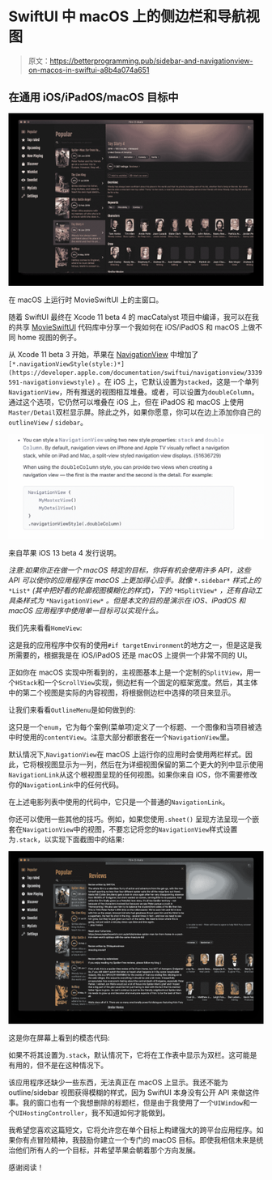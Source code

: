 # SwiftUI 中 macOS 上的侧边栏和导航视图

> 原文：<https://betterprogramming.pub/sidebar-and-navigationview-on-macos-in-swiftui-a8b4a074a651>

## 在通用 iOS/iPadOS/macOS 目标中

![](img/8495d88ebc604440a89c5def40899f35.png)

在 macOS 上运行时 MovieSwiftUI 上的主窗口。

随着 SwiftUI 最终在 Xcode 11 beta 4 的 macCatalyst 项目中编译，我可以在我的共享 [MovieSwiftUI](https://github.com/Dimillian/MovieSwiftUI) 代码库中分享一个我如何在 iOS/iPadOS 和 macOS 上做不同 home 视图的例子。

从 Xcode 11 beta 3 开始，苹果在 [NavigationView](https://developer.apple.com/documentation/swiftui/navigationview) 中增加了`[*.navigationViewStyle(style:)*](https://developer.apple.com/documentation/swiftui/navigationview/3339591-navigationviewstyle)` 。在 iOS 上，它默认设置为`stacked`，这是一个单列`NavigationView`，所有推送的视图相互堆叠。或者，可以设置为`doubleColumn`。通过这个选项，它仍然可以堆叠在 iOS 上，但在 iPadOS 和 macOS 上使用`Master/Detail`双栏显示屏。除此之外，如果你愿意，你可以在边上添加你自己的`outlineView` / `sidebar`。

![](img/ab5781a6aa7b932105cd33c73d130ac2.png)

来自苹果 iOS 13 beta 4 发行说明。

*注意:如果你正在做一个 macOS 特定的目标，你将有机会使用许多 API，这些 API 可以使你的应用程序在 macOS 上更加得心应手。就像* `*.sidebar*` *样式上的* `*List*` *(其中把好看的轮廓视图模糊化的样式)，下的* `*HSplitView*` *，还有自动工具条样式为* `*NavigationView*` *。但是本文的目的是演示在 iOS、iPadOS 和 macOS 应用程序中使用单一目标可以实现什么。*

我们先来看看`HomeView`:

这是我的应用程序中仅有的使用`#if targetEnvironment`的地方之一，但是这是我所需要的，根据我是在 iOS/iPadOS 还是 macOS 上提供一个非常不同的 UI。

正如你在 macOS 实现中所看到的，主视图基本上是一个定制的`SplitView`，用一个`HStack`和一个`ScrollView`实现，侧边栏有一个固定的框架宽度。然后，其主体中的第二个视图是实际的内容视图，将根据侧边栏中选择的项目来显示。

让我们来看看`OutlineMenu`是如何做到的:

这只是一个`enum`，它为每个案例(菜单项)定义了一个标题、一个图像和当项目被选中时使用的`contentView`。注意大部分都嵌套在一个`NavigationView`里。

默认情况下,`NavigationView`在 macOS 上运行你的应用时会使用两栏样式。因此，它将根视图显示为一列，然后在为详细视图保留的第二个更大的列中显示使用`NavigationLink`从这个根视图呈现的任何视图。如果你来自 iOS，你不需要修改你的`NavigationLink`中的任何代码。

在上述电影列表中使用的代码中，它只是一个普通的`NavigationLink`。

你还可以使用一些其他的技巧。例如，如果您使用`.sheet()` 呈现方法呈现一个嵌套在`NavigationView`中的视图，不要忘记将您的`NavigationView`样式设置为`.stack`，以实现下面截图中的结果:

![](img/024b252245c1436f1aefa6695bdd88eb.png)

这是你在屏幕上看到的模态代码:

如果不将其设置为`.stack`，默认情况下，它将在工作表中显示为双栏。这可能是有用的，但不是在这种情况下。

该应用程序还缺少一些东西，无法真正在 macOS 上显示。我还不能为 outline/sidebar 视图获得模糊的样式，因为 SwiftUI 本身没有公开 API 来做这件事。我的窗口也有一个我想删除的标题栏，但是由于我使用了一个`UIWindow`和一个`UIHostingController`，我不知道如何才能做到。

我希望您喜欢这篇短文，它将允许您在单个目标上构建强大的跨平台应用程序。如果你有点冒险精神，我鼓励你建立一个专门的 macOS 目标。即使我相信未来是统治他们所有人的一个目标，并希望苹果会朝着那个方向发展。

感谢阅读！